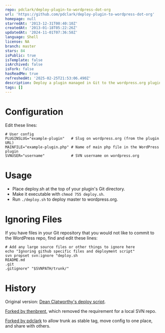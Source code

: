 ```yaml
---
repo: pdclark/deploy-plugin-to-wordpress-dot-org
url: 'https://github.com/pdclark/deploy-plugin-to-wordpress-dot-org'
homepage: null
starredAt: '2013-12-31T00:40:10Z'
createdAt: '2013-01-18T05:22:26Z'
updatedAt: '2024-11-01T07:36:58Z'
language: Shell
license: NA
branch: master
stars: 84
isPublic: true
isTemplate: false
isArchived: false
isFork: false
hasReadMe: true
refreshedAt: '2025-02-25T21:53:06.490Z'
description: Deploy a plugin managed in Git to the wordpress.org plugin repository.
tags: []
---
```


# Configuration

Edit these lines:

    # User config
    PLUGINSLUG="example-plugin"   # Slug on wordpress.org (from the plugin URL)
    MAINFILE="example-plugin.php" # Name of main php file in the WordPress plugin
    SVNUSER="username"            # SVN username on wordpress.org

# Usage

* Place deploy.sh at the top of your plugin's Git directory.
* Make it executable with `chmod 755 deploy.sh`.
* Run `./deploy.sh` to deploy master to wordpress.org.

# Ignoring Files

If you have files in your Git repository that you would not like to commit to the WordPress repo, find and edit these lines:

    # Add any large source files or other things to ignore here
    echo "Ignoring github specific files and deployment script"
    svn propset svn:ignore "deploy.sh
    README.md
    .git
    .gitignore" "$SVNPATH/trunk/"

# History

Original version: [Dean Clatworthy's deploy script](https://github.com/deanc/wordpress-plugin-git-svn).

[Forked by thenbrent](http://thereforei.am/2011/04/21/git-to-svn-automated-wordpress-plugin-deployment/), which removed the requirement for a local SVN repo.

[Forked by pdclark](https://github.com/pdclark/deploy-plugin-to-wordpress-dot-org) to allow trunk as stable tag, move config to one place, and share with others.
